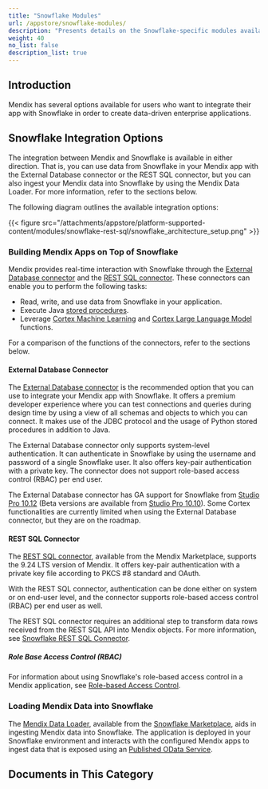 ```yaml
---
title: "Snowflake Modules"
url: /appstore/snowflake-modules/
description: "Presents details on the Snowflake-specific modules available in the Mendix Marketplace."
weight: 40
no_list: false
description_list: true
---
```


## Introduction

Mendix has several options available for users who want to integrate their app with Snowflake in order to create data-driven enterprise applications.

## Snowflake Integration Options

The integration between Mendix and Snowflake is available in either direction. That is, you can use data from Snowflake in your Mendix app with the External Database connector or the REST SQL connector, but you can also ingest your Mendix data into Snowflake by using the Mendix Data Loader. For more information, refer to the sections below.

The following diagram outlines the available integration options:

{{< figure src="/attachments/appstore/platform-supported-content/modules/snowflake-rest-sql/snowflake_architecture_setup.png" >}}

### Building Mendix Apps on Top of Snowflake

Mendix provides real-time interaction with Snowflake through the [External Database connector](https://marketplace.mendix.com/link/component/219862) and the [REST SQL connector](https://marketplace.mendix.com/link/component/225717). These connectors can enable you to perform the following tasks:

* Read, write, and use data from Snowflake in your application.
* Execute Java [stored procedures](https://docs.snowflake.com/en/developer-guide/stored-procedure/stored-procedures-overview).
* Leverage [Cortex Machine Learning](https://docs.snowflake.com/en/guides-overview-ml-functions) and [Cortex Large Language Model](https://docs.snowflake.com/en/user-guide/snowflake-cortex/llm-functions) functions.

For a comparison of the functions of the connectors, refer to the sections below.

#### External Database Connector

The [External Database connector](https://marketplace.mendix.com/link/component/219862) is the recommended option that you can use to integrate your Mendix app with Snowflake. It offers a premium developer experience where you can test connections and queries during design time by using a view of all schemas and objects to which you can connect. It makes use of the JDBC protocol and the usage of Python stored procedures in addition to Java. 

The External Database connector only supports system-level authentication. It can authenticate in Snowflake by using the username and password of a single Snowflake user. It also offers key-pair authentication with a private key. The connector does not support role-based access control (RBAC) per end user.

The External Database connector has GA support for Snowflake from [Studio Pro 10.12](/releasenotes/studio-pro/10.12/) (Beta versions are available from [Studio Pro 10.10](/releasenotes/studio-pro/10.10/)). Some Cortex functionalities are currently limited when using the External Database connector, but they are on the roadmap.

#### REST SQL Connector

The [REST SQL connector](https://marketplace.mendix.com/link/component/225717), available from the Mendix Marketplace, supports the 9.24 LTS version of Mendix. It offers key-pair authentication with a private key file according to PKCS #8 standard and OAuth.

With the REST SQL connector, authentication can be done either on system or on end-user level, and the connector supports role-based access control (RBAC) per end user as well.

The REST SQL connector requires an additional step to transform data rows received from the REST SQL API into Mendix objects. For more information, see [Snowflake REST SQL Connector](/appstore/connectors/snowflake/snowflake-rest-sql/).

##### Role Base Access Control (RBAC)

For information about using Snowflake's role-based access control in a Mendix application, see [Role-based Access Control](/appstore/modules/snowflake/snowflake-rbac/).

### Loading Mendix Data into Snowflake

The [Mendix Data Loader](https://app.snowflake.com/marketplace/listing/GZTDZHHIE0/mendix-mendix-data-loader/), available from the [Snowflake Marketplace](https://app.snowflake.com/marketplace), aids in ingesting Mendix data into Snowflake. The application is deployed in your Snowflake environment and interacts with the configured Mendix apps to ingest data that is exposed using an [Published OData Service](/refguide/published-odata-services/). 

## Documents in This Category
